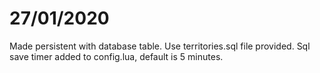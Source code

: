 # 27/01/2020

Made persistent with database table. Use territories.sql file provided.
Sql save timer added to config.lua, default is 5 minutes.